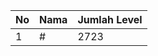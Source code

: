 | No | Nama            | Jumlah Level |
|----|-----------------|--------------|
| 1  | #    |    2723        |
